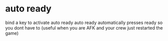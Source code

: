 # auto ready
bind a key to activate auto ready
auto ready automatically presses ready so you dont have to (useful when you are AFK and your crew just restarted the game)
